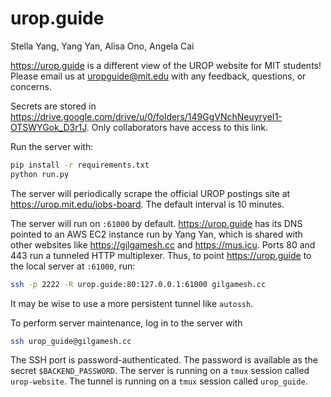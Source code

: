 # urop.guide

Stella Yang, Yang Yan, Alisa Ono, Angela Cai

<https://urop.guide> is a different view of the UROP website for MIT students! Please email us at uropguide@mit.edu with any feedback, questions, or concerns.

Secrets are stored in <https://drive.google.com/drive/u/0/folders/149GgVNchNeuyryeI1-OTSWYGok_D3r1J>. Only collaborators have access to this link.

Run the server with:

```bash
pip install -r requirements.txt
python run.py
```

The server will periodically scrape the official UROP postings site at <https://urop.mit.edu/jobs-board>. The default interval is 10 minutes.

The server will run on `:61000` by default. <https://urop.guide> has its DNS pointed to an AWS EC2 instance run by Yang Yan, which is shared with other websites like <https://gilgamesh.cc> and <https://mus.icu>. Ports 80 and 443 run a tunneled HTTP multiplexer. Thus, to point <https://urop.guide> to the local server at `:61000`, run:

```bash
ssh -p 2222 -R urop.guide:80:127.0.0.1:61000 gilgamesh.cc
```

It may be wise to use a more persistent tunnel like `autossh`.

To perform server maintenance, log in to the server with

```bash
ssh urop_guide@gilgamesh.cc
```

The SSH port is password-authenticated. The password is available as the secret `$BACKEND_PASSWORD`. The server is running on a `tmux` session called `urop-website`. The tunnel is running on a `tmux` session called `urop_guide`.
